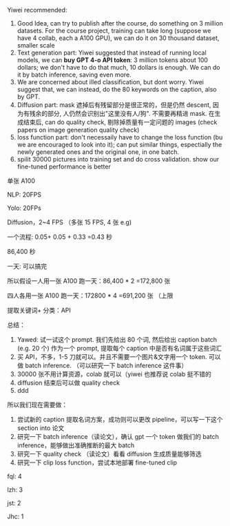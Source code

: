 Yiwei recommended: 

1. Good Idea, can try to publish after the course, do something on 3 million datasets. For the course project, training can take long (suppose we have 4 collab, each a A100 GPU), we can do it on 30 thousand dataset, smaller scale
2. Text generation part: Yiwei suggested that instead of running local models, we can **buy GPT 4-o API token**: 3 million tokens about 100 dollars; we don't have to do that much, 10 dollars is enough. We can do it by batch inference,  saving even more.
3. We are concerned about illed classification, but dont worry. Yiwei suggest that, we can instead, do the 80 keywords on the caption, also by GPT.
4. Diffusion part: mask 遮掉后有残留部分是很正常的，但是仍然 descent, 因为有残余的部分, 人仍然会识别出"这里没有人/狗". 不需要再精进 mask. 在生成结束后, can do quality check, 剔除掉质量有一定问题的 images (check papers on image generation quality check)
5. loss function part: don't necessaily have to change the loss function (bu we are encouraged to look into it); can put similar things, espectially the newly generated ones and the original one, in one batch.
6. spilit 30000 pictures into training set and do cross validation. show our fine-tuned performance is better



单张 A100

NLP: 20FPS

Yolo: 20FPs 

Diffusion，2~4 FPS （多张 15 FPS, 4 张 e.g)



一个流程: 0.05+ 0.05 + 0.33 =0.43 秒



86,400 秒

一天: 可以搞完 



所以假设一人用一张 A100 跑一天：86,400 * 2 =172,800 张

四人各用一张 A100 跑一天：172800 * 4 =691,200 张 （上限



提取关键词+ 分类：API





总结：

1. Yawed: 试一试这个 prompt. 我们先给出 80 个词, 然后给出 caption batch (e.g. 20 个) 作为一个 prompt, 提取每个 caption 中是否有名词属于这些词汇
2. 买 API，不多，1-5 刀就可以。并且不需要一个图片&文字用一个 token. 可以做 batch inference. （可以研究一下 batch inference 这件事）
3. 30000 张不用计算资源，colab 就可以（yiwei 也推荐说 colab 挺不错的
4. diffusion 结束后可以做 quality check
5. ddd





所以我们现在需要做：

1. 尝试新的 caption 提取名词方案，成功则可以更改 pipeline，可以写一下这个 section into 论文
2. 研究一下 batch inference（读论文），确认 gpt 一个 token 做我们的 batch inference，能够做出准确推断的最大 batch
3. 研究一下 quality check （读论文）看看 diffusion 生成质量能够筛选
4. 研究一下 clip loss function，尝试本地部署 fine-tuned clip





fql: 4

lzh: 3

jst: 2

Jhc: 1

